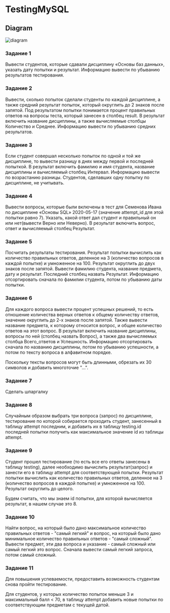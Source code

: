 <h1> TestingMySQL </h1>

<h2> Diagram </h2>

![diagram](https://user-images.githubusercontent.com/99547319/235015339-827b5df4-8437-4c3e-978d-a3809bc527a4.jpg)

<h3> Задание 1 </h3>
 Вывести студентов, которые сдавали дисциплину «Основы баз данных», указать дату попытки и результат. Информацию вывести по убыванию результатов тестирования.
 <h3> Задание 2 </h3>
 Вывести, сколько попыток сделали студенты по каждой дисциплине, а также средний результат попыток, который округлить до 2 знаков после запятой. Под результатом попытки понимается процент правильных ответов на вопросы теста, который занесен в столбец result.  В результат включить название дисциплины, а также вычисляемые столбцы Количество и Среднее. Информацию вывести по убыванию средних результатов.
 <h3> Задание 3 </h3>
 Если студент совершал несколько попыток по одной и той же дисциплине, то вывести разницу в днях между первой и последней попыткой. В результат включить фамилию и имя студента, название дисциплины и вычисляемый столбец Интервал. Информацию вывести по возрастанию разницы. Студентов, сделавших одну попытку по дисциплине, не учитывать. 
 <h3> Задание 4 </h3>
 Вывести вопросы, которые были включены в тест для Семенова Ивана по дисциплине «Основы SQL» 2020-05-17  (значение attempt_id для этой попытки равно 7). Указать, какой ответ дал студент и правильный он или нет(вывести Верно или Неверно). В результат включить вопрос, ответ и вычисляемый столбец  Результат.
 <h3> Задание 5 </h3>
 Посчитать результаты тестирования. Результат попытки вычислить как количество правильных ответов, деленное на 3 (количество вопросов в каждой попытке) и умноженное на 100. Результат округлить до двух знаков после запятой. Вывести фамилию студента, название предмета, дату и результат. Последний столбец назвать Результат. Информацию отсортировать сначала по фамилии студента, потом по убыванию даты попытки.
 <h3> Задание 6 </h3>
 Для каждого вопроса вывести процент успешных решений, то есть отношение количества верных ответов к общему количеству ответов, значение округлить до 2-х знаков после запятой. Также вывести название предмета, к которому относится вопрос, и общее количество ответов на этот вопрос. В результат включить название дисциплины, вопросы по ней (столбец назвать Вопрос), а также два вычисляемых столбца Всего_ответов и Успешность. Информацию отсортировать сначала по названию дисциплины, потом по убыванию успешности, а потом по тексту вопроса в алфавитном порядке.

Поскольку тексты вопросов могут быть длинными, обрезать их 30 символов и добавить многоточие "...".
 <h3> Задание 7 </h3>
 Сделать шпаргалку
 <h3> Задание 8 </h3>
  Случайным образом выбрать три вопроса (запрос) по дисциплине, тестирование по которой собирается проходить студент, занесенный в таблицу attempt последним, и добавить их в таблицу testing.id последней попытки получить как максимальное значение id из таблицы attempt.
 <h3> Задание 9 </h3>
 Студент прошел тестирование (то есть все его ответы занесены в таблицу testing), далее необходимо вычислить результат(запрос) и занести его в таблицу attempt для соответствующей попытки.  Результат попытки вычислить как количество правильных ответов, деленное на 3 (количество вопросов в каждой попытке) и умноженное на 100. Результат округлить до целого.

 Будем считать, что мы знаем id попытки,  для которой вычисляется результат, в нашем случае это 8.
 <h3> Задание 10 </h3>
 Найти вопрос, на который было дано максимальное количество правильных ответов - "самый легкий" и вопрос, на который было дано минимальное количество правильных ответов - "самый сложный". Вывести предмет, эти два вопроса и указание - самый сложный или самый легкий это вопрос. Сначала вывести самый легкий запроса, потом самый сложный.
<h3> Задание 11 </h3>
 Для повышения успеваемости, предоставить возможность студентам снова пройти тестирование.

Для студентов, у которых количество попыток меньше 3 и максимальный балл < 70, в таблицу attempt добавить новые попытки по соответствующим предметам с текущей датой.
